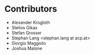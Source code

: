 # Contributors

* Alexander Krogloth <git at krogloth.de>
* Stelios Gikas <sgikas at demokrit.de>
* Stefan Grosser <sgr at firstframe.net>
* Stephan Lang <stephan.lang at acp.at>
* Giorgio Maggiolo <giorgio at maggiolo dot net>
* Joshua Malone <jmalone at nrao.edu>
